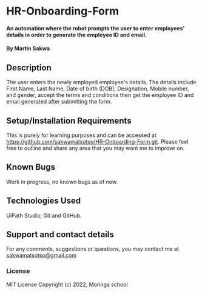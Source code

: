 # HR-Onboarding-Form
#### An automation where the robot prompts the user to enter employees' details in order to generate the employee ID and email.
#### By **Martin Sakwa**
## Description
 The user enters the newly employed employee's details. The details include First Name, Last Name, Date of birth (DOB), Designation, Mobile number, and gender, accept the terms and conditions then get the employee ID and email generated after submitting the form.
## Setup/Installation Requirements
This is purely for learning purposes and can be accessed at https://github.com/sakwamatsotso/HR-Onboarding-Form.git. Please feel free to outline and share any area that you may want me to improve on.
## Known Bugs
Work in progress, no known bugs as of now.
## Technologies Used
UiPath Studio, Git and GitHub.
## Support and contact details
For any comments, suggestions or questions, you may contact me at sakwamatsotso@gmail.com
### License
MIT License
Copyright (c) 2022, Moringa school
